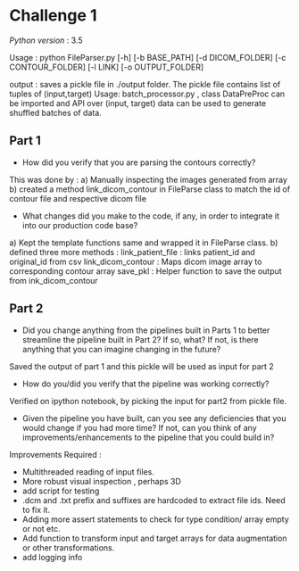# Challenge 1

*Python version* : 3.5

Usage :
      python FileParser.py [-h] [-b BASE_PATH] [-d DICOM_FOLDER]
                           [-c CONTOUR_FOLDER] [-l LINK] [-o OUTPUT_FOLDER]

output :
       saves a pickle file in ./output folder. The pickle file contains list of tuples of (input,target)
Usage:
     batch_processor.py , class DataPreProc can be imported and API over (input, target) data can be used to generate shuffled batches of data.

## Part 1

* How did you verify that you are parsing the contours correctly?

This was done by :
a) Manually inspecting the images generated from array
b) created a method link_dicom_contour in FileParse class to match the id of contour file and respective dicom file

* What changes did you make to the code, if any, in order to integrate it into our production code base? 

a) Kept the template functions  same and wrapped it in FileParse class.
b) defined three more methods :
    link_patient_file : links patient_id and original_id from csv
    link_dicom_contour : Maps dicom image array to corresponding contour array
    save_pkl : Helper function to save the output from ink_dicom_contour

## Part 2

* Did you change anything from the pipelines built in Parts 1 to better streamline the pipeline built in Part 2? If so, what? If not, is there anything that you can imagine changing in the future?

Saved the output of part 1 and this pickle will be used as input for part 2

* How do you/did you verify that the pipeline was working correctly?

Verified on ipython notebook, by picking the input for part2 from pickle file.

* Given the pipeline you have built, can you see any deficiencies that you would change if you had more time? If not, can you think of any improvements/enhancements to the pipeline that you could build in?

Improvements Required :

* Multithreaded reading of input files.
* More robust visual inspection , perhaps 3D
* add script for testing 
* .dcm and .txt prefix and suffixes are hardcoded to extract file ids. Need to fix it.
* Adding more assert statements to check for type condition/ array empty or not etc.
* Add function to transform input and target arrays for data augmentation or other transformations.
* add logging info

